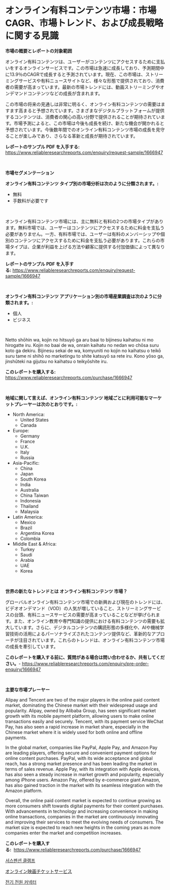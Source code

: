 <p><h1>オンライン有料コンテンツ市場：市場CAGR、市場トレンド、および成長戦略に関する見識</h1></p><p><strong>市場の概要とレポートの対象範囲</strong></p>
<p><p>オンライン有料コンテンツは、ユーザーがコンテンツにアクセスするために支払いをするオンラインサービスです。この市場は急速に成長しており、予測期間中に13.9％のCAGRで成長すると予測されています。現在、この市場は、ストリーミングサービスや有料ニュースサイトなど、様々な形態で提供されており、消費者の需要が高まっています。最新の市場トレンドには、動画ストリーミングやオンデマンドコンテンツなどの成長が含まれます。</p><p>この市場の将来の見通しは非常に明るく、オンライン有料コンテンツの需要はますます高まると予想されています。さまざまなデジタルプラットフォームが提供するコンテンツは、消費者の関心の高い分野で提供されることが期待されています。市場予測によると、この市場は今後も成長を続け、新たな機会が開かれると予想されています。今後数年間でのオンライン有料コンテンツ市場の成長を見守ることが楽しみであり、さらなる革新と成長が期待されています。</p></p>
<p><strong>レポートのサンプル PDF を入手する:</strong> <a href="https://www.reliableresearchreports.com/enquiry/request-sample/1666947">https://www.reliableresearchreports.com/enquiry/request-sample/1666947</a></p>
<p>&nbsp;</p>
<p><strong>市場セグメンテーション</strong></p>
<p><strong>オンライン有料コンテンツ タイプ別の市場分析は次のように分類されます。:</strong></p>
<p><ul><li>無料</li><li>手数料が必要です</li></ul></p>
<p>&nbsp;</p>
<p><p>オンライン有料コンテンツ市場には、主に無料と有料の2つの市場タイプがあります。無料市場では、ユーザーはコンテンツにアクセスするために料金を支払う必要がありません。一方、有料市場では、ユーザーは有料のメンバーシップや個別のコンテンツにアクセスするために料金を支払う必要があります。これらの市場タイプは、企業が利益を上げる方法や顧客に提供する付加価値によって異なります。</p></p>
<p><strong>レポートのサンプル PDF を入手する:</strong>&nbsp;<a href="https://www.reliableresearchreports.com/enquiry/request-sample/1666947">https://www.reliableresearchreports.com/enquiry/request-sample/1666947</a></p>
<p>&nbsp;</p>
<p><strong> オンライン有料コンテンツ アプリケーション別の市場産業調査は次のように分類されます。:</strong></p>
<p><ul><li>個人</li><li>ビジネス</li></ul></p>
<p>&nbsp;</p>
<p><p>Netto shōhin wa, kojin no hitsuyō ga aru baai to bijinesu kaihatsu ni mo hirogatte iru. Kojin no baai de wa, onrain kaihatu no nedan wo chōsa suru koto ga dekiru. Bijinesu sekai de wa, komyuniti no kojin no kaihatsu o teikō suru tame ni shihō no marketingu to shite katsuyō sa rete iru. Kono yōso ga, jinshûteki na gijutsu no kaihatsu o teikyōshite iru.</p></p>
<p><strong>このレポートを購入する:</strong>&nbsp; <a href="https://www.reliableresearchreports.com/purchase/1666947">https://www.reliableresearchreports.com/purchase/1666947</a></p>
<p>&nbsp;</p>
<p><strong>地域に関して言えば、オンライン有料コンテンツ 地域ごとに利用可能なマーケットプレーヤーは次のとおりです。:</strong></p>
<p><ul>
    <li>
        North America:
        <ul>
            <li>United States</li>
            <li>Canada</li>
        </ul>
    </li>
    <li>
        Europe:
        <ul>
            <li>Germany</li>
            <li>France</li>
            <li>U.K.</li>
            <li>Italy</li>
            <li>Russia</li>
        </ul>
    </li>
    <li>
        Asia-Pacific:
        <ul>
            <li>China</li>
            <li>Japan</li>
            <li>South Korea</li>
            <li>India</li>
            <li>Australia</li>
            <li>China Taiwan</li>
            <li>Indonesia</li>
            <li>Thailand</li>
            <li>Malaysia</li>
        </ul>
    </li>
    <li>
        Latin America:
        <ul>
            <li>Mexico</li>
            <li>Brazil</li>
            <li>Argentina Korea</li>
            <li>Colombia</li>
        </ul>
    </li>
    <li>
        Middle East & Africa:
        <ul>
            <li>Turkey</li>
            <li>Saudi</li>
            <li>Arabia</li>
            <li>UAE</li>
            <li>Korea</li>
        </ul>
    </li>
    </ul></p>
<p>&nbsp;</p>
<p><strong>世界の新たなトレンドとは オンライン有料コンテンツ 市場？</strong></p>
<p><p>グローバルオンライン有料コンテンツ市場での新興および現在のトレンドには、ビデオオンデマンド（VOD）の人気が増していること、ストリーミングサービスの台頭、有料ニュースサービスの需要が高まっていることなどが挙げられます。また、オンライン教育や専門知識の提供における有料コンテンツの需要も拡大しています。さらに、デジタルコンテンツの購読形態の多様化や、AIや機械学習技術の活用によるパーソナライズされたコンテンツ提供など、革新的なアプローチが注目されています。これらのトレンドは、オンライン有料コンテンツ市場の成長を牽引しています。</p></p>
<p><strong>このレポートを購入する前に、質問がある場合は問い合わせるか、共有してください。</strong>- <a href="https://www.reliableresearchreports.com/enquiry/pre-order-enquiry/1666947">https://www.reliableresearchreports.com/enquiry/pre-order-enquiry/1666947</a></p>
<p>&nbsp;</p>
<p><strong>主要な市場プレーヤー</strong></p>
<p><p>Alipay and Tencent are two of the major players in the online paid content market, dominating the Chinese market with their widespread usage and popularity. Alipay, owned by Alibaba Group, has seen significant market growth with its mobile payment platform, allowing users to make online transactions easily and securely. Tencent, with its payment service WeChat Pay, has also seen a rapid increase in market share, especially in the Chinese market where it is widely used for both online and offline payments.</p><p>In the global market, companies like PayPal, Apple Pay, and Amazon Pay are leading players, offering secure and convenient payment options for online content purchases. PayPal, with its wide acceptance and global reach, has a strong market presence and has been leading the market in terms of sales revenue. Apple Pay, with its integration with Apple devices, has also seen a steady increase in market growth and popularity, especially among iPhone users. Amazon Pay, offered by e-commerce giant Amazon, has also gained traction in the market with its seamless integration with the Amazon platform.</p><p>Overall, the online paid content market is expected to continue growing as more consumers shift towards digital payments for their content purchases. With advancements in technology and increasing convenience in making online transactions, companies in the market are continuously innovating and improving their services to meet the evolving needs of consumers. The market size is expected to reach new heights in the coming years as more companies enter the market and competition increases.</p></p>
<p><strong>このレポートを購入する:</strong>&nbsp;&nbsp;<a href="https://www.reliableresearchreports.com/purchase/1666947">https://www.reliableresearchreports.com/purchase/1666947</a></p>
<p><p><a href="https://github.com/GabrielBlanda5656/Market-Research-Report-List-1/blob/main/125429913457.md">서스펜션 클램프</a></p><p><a href="https://github.com/EstelWisozk1/Market-Research-Report-List-1/blob/main/490790014323.md">オンライン映画チケットサービス</a></p><p><a href="https://github.com/CorEmtymerich56566/Market-Research-Report-List-1/blob/main/778266113458.md">전기 전원 커넥터</a></p></p>
